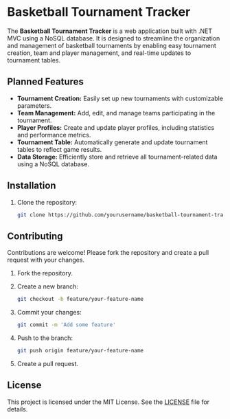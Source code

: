 # Basketball Tournament Tracker

The **Basketball Tournament Tracker** is a web application built with .NET MVC using a NoSQL database. It is designed to streamline the organization and management of basketball tournaments by enabling easy tournament creation, team and player management, and real-time updates to tournament tables.

## Planned Features

- **Tournament Creation:** Easily set up new tournaments with customizable parameters.
- **Team Management:** Add, edit, and manage teams participating in the tournament.
- **Player Profiles:** Create and update player profiles, including statistics and performance metrics.
- **Tournament Table:** Automatically generate and update tournament tables to reflect game results.
- **Data Storage:** Efficiently store and retrieve all tournament-related data using a NoSQL database.

## Installation

1. Clone the repository:
    ```bash
    git clone https://github.com/yourusername/basketball-tournament-tracker.git
    ```

## Contributing

Contributions are welcome! Please fork the repository and create a pull request with your changes.

1. Fork the repository.

2. Create a new branch:
    ```bash
    git checkout -b feature/your-feature-name
    ```
3. Commit your changes:
    ```bash
    git commit -m 'Add some feature'
    ```
4. Push to the branch:
    ```bash
    git push origin feature/your-feature-name
    ```
5. Create a pull request.

## License

This project is licensed under the MIT License. See the [LICENSE](LICENSE.txt) file for details.
